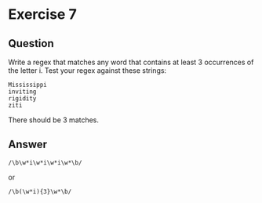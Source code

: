 # Exercise 7

## Question

Write a regex that matches any word that contains at least 3 occurrences of the letter i. Test your regex against these strings:

```
Mississippi
inviting
rigidity
ziti
```

There should be 3 matches.

## Answer

```
/\b\w*i\w*i\w*i\w*\b/
```

or

```
/\b(\w*i){3}\w*\b/
```
